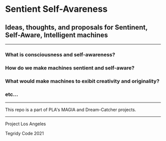 # Sentient Self-Avareness

## Ideas, thoughts, and proposals for Sentinent, Self-Aware, Intelligent machines

***

### What is consciousness and self-awareness?

### How do we make machines sentient and self-aware?

### What would make machines to exibit creativity and originality?

### etc...

***

This repo is a part of PLA's MAGIA and Dream-Catcher projects.

***

Project Los Angeles

Tegridy Code 2021
